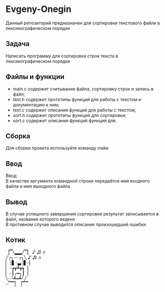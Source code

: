 # Evgeny-Onegin
Данный репозиторий предназначен для сортировки текстового файли в лексикографическом порядке
## Задача
Написать программу для сортировки строк текста в лексикографическом порядке
## Файлы и функции
- main.c содержит считывание файла, сортировку строк и запись в файл;
- text.h содержит прототипы функций для работы с текстом и документацию к ним;
- text.c содержит описания функций для работы с текстом;
- sort.h содержит прототипы функций для сортировки;
- sort.c содержит описания функций функций для.
## Сборка
Для сборки проекта используйте команду make
## Ввод
Ввод:  
В качестве аргумента командной строки передаётся имя входного файла и имя выходного файла
## Вывод
В случае успешного завершения сортировки результат записывается в файл, название которого ведено  
В противном случае выводится описание произошедшей ошибки
## Котик
▕▔╲▂▂╱▔▏      ♪ ♫ ♬  
╱╭╮┈┈╭╮╲   ♪ ♫ ♬  
▏┊▋┈▃┊▋┈▏  
▏┈┏┳┻┳┓▕  
▏┈┃╭━╮┃▕  
╲┈╰┻━┻╯╱  
┈▔▔▏▕▔▔  
